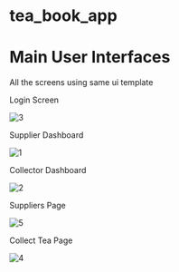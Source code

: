 # tea_book_app

# Main User Interfaces

All the screens using same ui template

Login Screen

![3](https://github.com/user-attachments/assets/a2e89b67-9295-4b53-9e70-df4e41bc1160)

Supplier Dashboard

![1](https://github.com/user-attachments/assets/3371710c-3f07-4fa3-b485-9620c601c8a6)

Collector Dashboard

![2](https://github.com/user-attachments/assets/188a851d-d93d-4a2d-abf2-061043456c9a)

Suppliers Page

![5](https://github.com/user-attachments/assets/6a0a140a-3177-460e-85e2-9eb6e1c3bce1)

Collect Tea Page

![4](https://github.com/user-attachments/assets/bc18023f-b08b-4f0e-8cd4-64e7c7ee086b)
